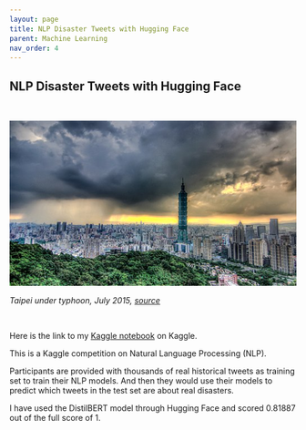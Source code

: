 ```yaml
---
layout: page
title: NLP Disaster Tweets with Hugging Face
parent: Machine Learning
nav_order: 4
---
```


## NLP Disaster Tweets with Hugging Face

<br />

![image](/assets/images/Cityscape_of_Taipei_Taiwan_during_typhoon_2015.jpg)

_Taipei under typhoon, July 2015, [source](https://www.flickr.com/photos/35431191@N05/30102475396/)_

<br />

Here is the link to my [Kaggle notebook](https://www.kaggle.com/code/rowanlaw/nlp-disaster-tweets-hugging-face) on Kaggle.

This is a Kaggle competition on Natural Language Processing (NLP).

Participants are provided with thousands of real historical tweets as training set to train their NLP models. And then they would use their models to predict which tweets in the test set are about real disasters.

I have used the DistilBERT model through Hugging Face and scored 0.81887 out of the full score of 1.